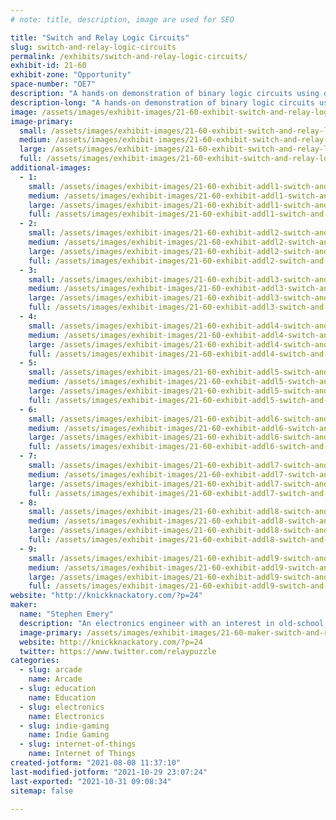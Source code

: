 ```yaml
---
# note: title, description, image are used for SEO

title: "Switch and Relay Logic Circuits"
slug: switch-and-relay-logic-circuits
permalink: /exhibits/switch-and-relay-logic-circuits/
exhibit-id: 21-60
exhibit-zone: "Opportunity"
space-number: "OE7"
description: "A hands-on demonstration of binary logic circuits using only switches and relays."
description-long: "A hands-on demonstration of binary logic circuits using only switches and relays. Circuits available for attendees to play with include a reconfigurable logic gate, a four-bit adder, a four-bit counter, river-crossing puzzles, and Ring the Bell, an IoT arcade machine based on the Chinese Ring Puzzle. Ring the Bell now has four levels of difficulty: players will be able to solve it by turning on four, five, six, or seven lights."
image: /assets/images/exhibit-images/21-60-exhibit-switch-and-relay-logic-circuits-img-8483-large.JPG
image-primary: 
  small: /assets/images/exhibit-images/21-60-exhibit-switch-and-relay-logic-circuits-img-8483-small.JPG
  medium: /assets/images/exhibit-images/21-60-exhibit-switch-and-relay-logic-circuits-img-8483-medium.JPG
  large: /assets/images/exhibit-images/21-60-exhibit-switch-and-relay-logic-circuits-img-8483-large.JPG
  full: /assets/images/exhibit-images/21-60-exhibit-switch-and-relay-logic-circuits-img-8483-full.JPG
additional-images: 
  - 1:
    small: /assets/images/exhibit-images/21-60-exhibit-addl1-switch-and-relay-logic-circuits-emery-adder-front-2-1024x768-small.png
    medium: /assets/images/exhibit-images/21-60-exhibit-addl1-switch-and-relay-logic-circuits-emery-adder-front-2-1024x768-medium.png
    large: /assets/images/exhibit-images/21-60-exhibit-addl1-switch-and-relay-logic-circuits-emery-adder-front-2-1024x768-large.png
    full: /assets/images/exhibit-images/21-60-exhibit-addl1-switch-and-relay-logic-circuits-emery-adder-front-2-1024x768-full.png
  - 2:
    small: /assets/images/exhibit-images/21-60-exhibit-addl2-switch-and-relay-logic-circuits-emery-adder-inside-1-1024x768-small.png
    medium: /assets/images/exhibit-images/21-60-exhibit-addl2-switch-and-relay-logic-circuits-emery-adder-inside-1-1024x768-medium.png
    large: /assets/images/exhibit-images/21-60-exhibit-addl2-switch-and-relay-logic-circuits-emery-adder-inside-1-1024x768-large.png
    full: /assets/images/exhibit-images/21-60-exhibit-addl2-switch-and-relay-logic-circuits-emery-adder-inside-1-1024x768-full.png
  - 3:
    small: /assets/images/exhibit-images/21-60-exhibit-addl3-switch-and-relay-logic-circuits-img-1440-small.JPG
    medium: /assets/images/exhibit-images/21-60-exhibit-addl3-switch-and-relay-logic-circuits-img-1440-medium.JPG
    large: /assets/images/exhibit-images/21-60-exhibit-addl3-switch-and-relay-logic-circuits-img-1440-large.JPG
    full: /assets/images/exhibit-images/21-60-exhibit-addl3-switch-and-relay-logic-circuits-img-1440-full.JPG
  - 4:
    small: /assets/images/exhibit-images/21-60-exhibit-addl4-switch-and-relay-logic-circuits-img-9076-small.JPG
    medium: /assets/images/exhibit-images/21-60-exhibit-addl4-switch-and-relay-logic-circuits-img-9076-medium.JPG
    large: /assets/images/exhibit-images/21-60-exhibit-addl4-switch-and-relay-logic-circuits-img-9076-large.JPG
    full: /assets/images/exhibit-images/21-60-exhibit-addl4-switch-and-relay-logic-circuits-img-9076-full.JPG
  - 5:
    small: /assets/images/exhibit-images/21-60-exhibit-addl5-switch-and-relay-logic-circuits-img-9078-small.JPG
    medium: /assets/images/exhibit-images/21-60-exhibit-addl5-switch-and-relay-logic-circuits-img-9078-medium.JPG
    large: /assets/images/exhibit-images/21-60-exhibit-addl5-switch-and-relay-logic-circuits-img-9078-large.JPG
    full: /assets/images/exhibit-images/21-60-exhibit-addl5-switch-and-relay-logic-circuits-img-9078-full.JPG
  - 6:
    small: /assets/images/exhibit-images/21-60-exhibit-addl6-switch-and-relay-logic-circuits-rtb-2018-full-1024x768-small.png
    medium: /assets/images/exhibit-images/21-60-exhibit-addl6-switch-and-relay-logic-circuits-rtb-2018-full-1024x768-medium.png
    large: /assets/images/exhibit-images/21-60-exhibit-addl6-switch-and-relay-logic-circuits-rtb-2018-full-1024x768-large.png
    full: /assets/images/exhibit-images/21-60-exhibit-addl6-switch-and-relay-logic-circuits-rtb-2018-full-1024x768-full.png
  - 7:
    small: /assets/images/exhibit-images/21-60-exhibit-addl7-switch-and-relay-logic-circuits-relaylogicgate-small.jpg
    medium: /assets/images/exhibit-images/21-60-exhibit-addl7-switch-and-relay-logic-circuits-relaylogicgate-medium.jpg
    large: /assets/images/exhibit-images/21-60-exhibit-addl7-switch-and-relay-logic-circuits-relaylogicgate-large.jpg
    full: /assets/images/exhibit-images/21-60-exhibit-addl7-switch-and-relay-logic-circuits-relaylogicgate-full.jpg
  - 8:
    small: /assets/images/exhibit-images/21-60-exhibit-addl8-switch-and-relay-logic-circuits-river-crossing-internal-1-1024x768-small.png
    medium: /assets/images/exhibit-images/21-60-exhibit-addl8-switch-and-relay-logic-circuits-river-crossing-internal-1-1024x768-medium.png
    large: /assets/images/exhibit-images/21-60-exhibit-addl8-switch-and-relay-logic-circuits-river-crossing-internal-1-1024x768-large.png
    full: /assets/images/exhibit-images/21-60-exhibit-addl8-switch-and-relay-logic-circuits-river-crossing-internal-1-1024x768-full.png
  - 9:
    small: /assets/images/exhibit-images/21-60-exhibit-addl9-switch-and-relay-logic-circuits-river-crossing-puzzles-3-1024x768-small.png
    medium: /assets/images/exhibit-images/21-60-exhibit-addl9-switch-and-relay-logic-circuits-river-crossing-puzzles-3-1024x768-medium.png
    large: /assets/images/exhibit-images/21-60-exhibit-addl9-switch-and-relay-logic-circuits-river-crossing-puzzles-3-1024x768-large.png
    full: /assets/images/exhibit-images/21-60-exhibit-addl9-switch-and-relay-logic-circuits-river-crossing-puzzles-3-1024x768-full.png
website: "http://knickknackatory.com/?p=24"
maker: 
  name: "Stephen Emery"
  description: "An electronics engineer with an interest in old-school switching logic."
  image-primary: /assets/images/exhibit-images/21-60-maker-switch-and-relay-logic-circuits-profile-pic-small-225x300-medium.jpg
  website: http://knickknackatory.com/?p=24
  twitter: https://www.twitter.com/relaypuzzle
categories: 
  - slug: arcade
    name: Arcade
  - slug: education
    name: Education
  - slug: electronics
    name: Electronics
  - slug: indie-gaming
    name: Indie Gaming
  - slug: internet-of-things
    name: Internet of Things
created-jotform: "2021-08-08 11:37:10"
last-modified-jotform: "2021-10-29 23:07:24"
last-exported: "2021-10-31 09:08:34"
sitemap: false

---
```

